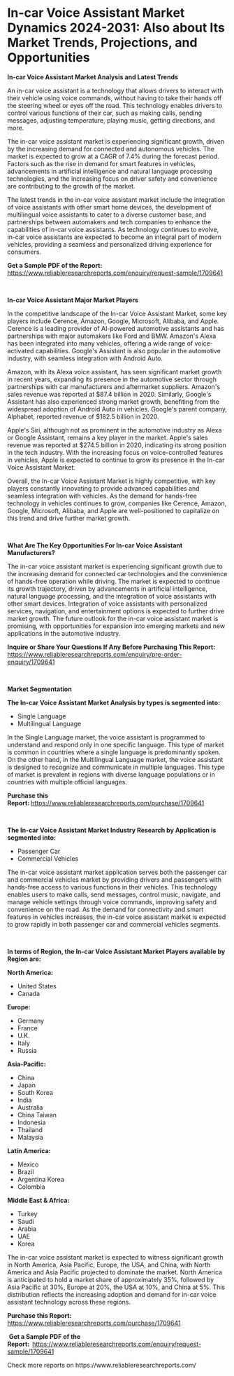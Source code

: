 <p><h1>In-car Voice Assistant Market Dynamics 2024-2031: Also about Its Market Trends, Projections, and Opportunities</h1></p><p><strong>In-car Voice Assistant Market Analysis and Latest Trends</strong></p>
<p><p>An in-car voice assistant is a technology that allows drivers to interact with their vehicle using voice commands, without having to take their hands off the steering wheel or eyes off the road. This technology enables drivers to control various functions of their car, such as making calls, sending messages, adjusting temperature, playing music, getting directions, and more.</p><p>The in-car voice assistant market is experiencing significant growth, driven by the increasing demand for connected and autonomous vehicles. The market is expected to grow at a CAGR of 7.4% during the forecast period. Factors such as the rise in demand for smart features in vehicles, advancements in artificial intelligence and natural language processing technologies, and the increasing focus on driver safety and convenience are contributing to the growth of the market.</p><p>The latest trends in the in-car voice assistant market include the integration of voice assistants with other smart home devices, the development of multilingual voice assistants to cater to a diverse customer base, and partnerships between automakers and tech companies to enhance the capabilities of in-car voice assistants. As technology continues to evolve, in-car voice assistants are expected to become an integral part of modern vehicles, providing a seamless and personalized driving experience for consumers.</p></p>
<p><strong>Get a Sample PDF of the Report:&nbsp;</strong> <a href="https://www.reliableresearchreports.com/enquiry/request-sample/1709641">https://www.reliableresearchreports.com/enquiry/request-sample/1709641</a></p>
<p>&nbsp;</p>
<p><strong>In-car Voice Assistant Major Market Players</strong></p>
<p><p>In the competitive landscape of the In-car Voice Assistant Market, some key players include Cerence, Amazon, Google, Microsoft, Alibaba, and Apple. Cerence is a leading provider of AI-powered automotive assistants and has partnerships with major automakers like Ford and BMW. Amazon's Alexa has been integrated into many vehicles, offering a wide range of voice-activated capabilities. Google's Assistant is also popular in the automotive industry, with seamless integration with Android Auto.</p><p>Amazon, with its Alexa voice assistant, has seen significant market growth in recent years, expanding its presence in the automotive sector through partnerships with car manufacturers and aftermarket suppliers. Amazon's sales revenue was reported at $87.4 billion in 2020. Similarly, Google's Assistant has also experienced strong market growth, benefiting from the widespread adoption of Android Auto in vehicles. Google's parent company, Alphabet, reported revenue of $182.5 billion in 2020.</p><p>Apple's Siri, although not as prominent in the automotive industry as Alexa or Google Assistant, remains a key player in the market. Apple's sales revenue was reported at $274.5 billion in 2020, indicating its strong position in the tech industry. With the increasing focus on voice-controlled features in vehicles, Apple is expected to continue to grow its presence in the In-car Voice Assistant Market.</p><p>Overall, the In-car Voice Assistant Market is highly competitive, with key players constantly innovating to provide advanced capabilities and seamless integration with vehicles. As the demand for hands-free technology in vehicles continues to grow, companies like Cerence, Amazon, Google, Microsoft, Alibaba, and Apple are well-positioned to capitalize on this trend and drive further market growth.</p></p>
<p>&nbsp;</p>
<p><strong>What Are The Key Opportunities For In-car Voice Assistant Manufacturers?</strong></p>
<p><p>The in-car voice assistant market is experiencing significant growth due to the increasing demand for connected car technologies and the convenience of hands-free operation while driving. The market is expected to continue its growth trajectory, driven by advancements in artificial intelligence, natural language processing, and the integration of voice assistants with other smart devices. Integration of voice assistants with personalized services, navigation, and entertainment options is expected to further drive market growth. The future outlook for the in-car voice assistant market is promising, with opportunities for expansion into emerging markets and new applications in the automotive industry.</p></p>
<p><strong>Inquire or Share Your Questions If Any Before Purchasing This Report:</strong> <a href="https://www.reliableresearchreports.com/enquiry/pre-order-enquiry/1709641">https://www.reliableresearchreports.com/enquiry/pre-order-enquiry/1709641</a></p>
<p>&nbsp;</p>
<p><strong>Market Segmentation</strong></p>
<p><strong>The In-car Voice Assistant Market Analysis by types is segmented into:</strong></p>
<p><ul><li>Single Language</li><li>Multilingual Language</li></ul></p>
<p><p>In the Single Language market, the voice assistant is programmed to understand and respond only in one specific language. This type of market is common in countries where a single language is predominantly spoken. On the other hand, in the Multilingual Language market, the voice assistant is designed to recognize and communicate in multiple languages. This type of market is prevalent in regions with diverse language populations or in countries with multiple official languages.</p></p>
<p><strong>Purchase this Report:&nbsp;</strong><a href="https://www.reliableresearchreports.com/purchase/1709641">https://www.reliableresearchreports.com/purchase/1709641</a></p>
<p>&nbsp;</p>
<p><strong>The In-car Voice Assistant Market Industry Research by Application is segmented into:</strong></p>
<p><ul><li>Passenger Car</li><li>Commercial Vehicles</li></ul></p>
<p><p>The in-car voice assistant market application serves both the passenger car and commercial vehicles market by providing drivers and passengers with hands-free access to various functions in their vehicles. This technology enables users to make calls, send messages, control music, navigate, and manage vehicle settings through voice commands, improving safety and convenience on the road. As the demand for connectivity and smart features in vehicles increases, the in-car voice assistant market is expected to grow rapidly in both passenger car and commercial vehicles segments.</p></p>
<p>&nbsp;</p>
<p><strong>In terms of Region, the In-car Voice Assistant Market Players available by Region are:</strong></p>
<p>
    <p> <strong> North America: </strong>
        <ul>
            <li>United States</li>
            <li>Canada</li>
        </ul>
        </p> 
    <p> <strong> Europe: </strong>
        <ul>
            <li>Germany</li>
            <li>France</li>
            <li>U.K.</li>
            <li>Italy</li>
            <li>Russia</li>
        </ul>
        </p> 
    <p> <strong> Asia-Pacific: </strong>
        <ul>
            <li>China</li>
            <li>Japan</li>
            <li>South Korea</li>
            <li>India</li>
            <li>Australia</li>
            <li>China Taiwan</li>
            <li>Indonesia</li>
            <li>Thailand</li>
            <li>Malaysia</li>
        </ul>
        </p> 
    <p> <strong> Latin America: </strong>
        <ul>
            <li>Mexico</li>
            <li>Brazil</li>
            <li>Argentina Korea</li>
            <li>Colombia</li>
        </ul>
        </p> 
    <p> <strong> Middle East & Africa: </strong>
        <ul>
            <li>Turkey</li>
            <li>Saudi</li>
            <li>Arabia</li>
            <li>UAE</li>
            <li>Korea</li>
        </ul>
    </p>
    </p>
<p><p>The in-car voice assistant market is expected to witness significant growth in North America, Asia Pacific, Europe, the USA, and China, with North America and Asia Pacific projected to dominate the market. North America is anticipated to hold a market share of approximately 35%, followed by Asia Pacific at 30%, Europe at 20%, the USA at 10%, and China at 5%. This distribution reflects the increasing adoption and demand for in-car voice assistant technology across these regions.</p></p>
<p><strong>Purchase this Report: </strong><a href="https://www.reliableresearchreports.com/purchase/1709641">https://www.reliableresearchreports.com/purchase/1709641</a></p>
<p>&nbsp;<strong>Get a Sample PDF of the Report:&nbsp;&nbsp;</strong><a href="https://www.reliableresearchreports.com/enquiry/request-sample/1709641">https://www.reliableresearchreports.com/enquiry/request-sample/1709641</a></p>
<p><strong></strong></p>
<p>Check more reports on https://www.reliableresearchreports.com/</p>